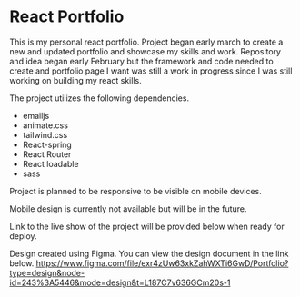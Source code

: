 # React Portfolio

This is my personal react portfolio. Project began early march to create a new and updated portfolio and showcase my skills and work. Repository and idea began early February but the framework and code needed to create and portfolio page I want was still a work in progress since I was still working on building my react skills.

The project utilizes the following dependencies.

- emailjs
- animate.css
- tailwind.css
- React-spring
- React Router
- React loadable
- sass

Project is planned to be responsive to be visible on mobile devices.

Mobile design is currently not available but will be in the future.

Link to the live show of the project will be provided below when ready for deploy.

Design created using Figma. You can view the design document in the link below.
https://www.figma.com/file/exr4zUw63xkZahWXTi6GwD/Portfolio?type=design&node-id=243%3A5446&mode=design&t=L187C7v636GCm20s-1
